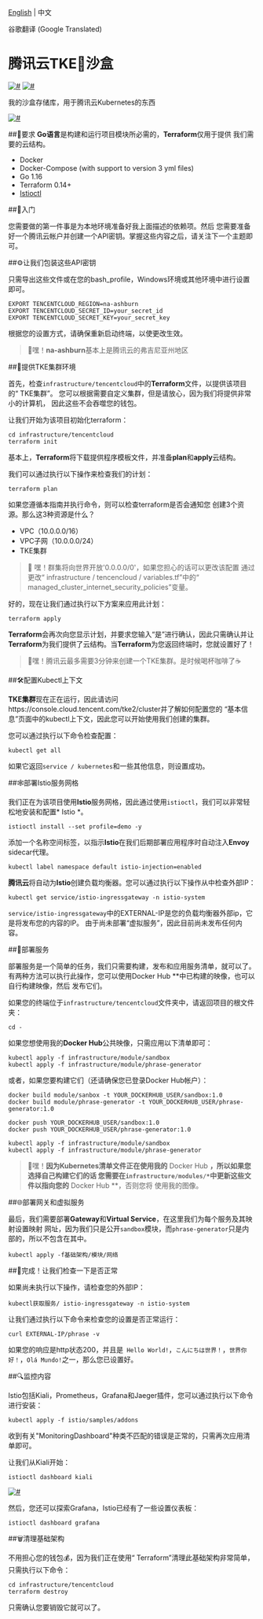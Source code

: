 [English](README.md) | 中文

谷歌翻译 (Google Translated)

# 腾讯云TKE🍱沙盒

[![#](https://img.shields.io/badge/Go-1.16-blue.svg)]()
[![#](https://img.shields.io/badge/Terraform-0.14.8-blueviolet.svg)]()

我的沙盒存储库，用于腾讯云Kubernetes的东西

[![#](assets/diagram.png)](assets/diagram.png)

##🔌要求
**Go语言**是构建和运行项目模块所必需的，**Terraform**仅用于提供
我们需要的云结构。

- Docker
- Docker-Compose (with support to version 3 yml files)
- Go 1.16
- Terraform 0.14+
- [Istioctl](https://istio.io/latest/docs/setup/getting-started/)

##🔰入门

您需要做的第一件事是为本地环境准备好我上面描述的依赖项。然后
您需要准备好一个腾讯云帐户并创建一个API密钥。掌握这些内容之后，请关注下一个主题即可。

##⚙️让我们包装这些API密钥

只需导出这些文件或在您的bash_profile，Windows环境或其他环境中进行设置即可。

```shell
EXPORT TENCENTCLOUD_REGION=na-ashburn
EXPORT TENCENTCLOUD_SECRET_ID=your_secret_id
EXPORT TENCENTCLOUD_SECRET_KEY=your_secret_key
```

根据您的设置方式，请确保重新启动终端，以使更改生效。

>📢嘿！**na-ashburn**基本上是腾讯云的弗吉尼亚州地区

##🧱提供TKE集群环境

首先，检查`infrastructure/tencentcloud`中的**Terraform**文件，以提供该项目的“ TKE集群”。
您可以根据需要自定义集群，但是请放心，因为我们将提供非常小的计算机，
因此这些不会吞噬您的钱包。

让我们开始为该项目初始化terraform：

```shell
cd infrastructure/tencentcloud
terraform init
```

基本上，**Terraform**将下载提供程序模板文件，并准备**plan**和**apply**云结构。

我们可以通过执行以下操作来检查我们的计划：

```shell
terraform plan
```

如果您遵循本指南并执行命令，则可以检查terraform是否会通知您
创建3个资源。那么这3种资源是什么？

- VPC（10.0.0.0/16）
- VPC子网（10.0.0.0/24）
- TKE集群

>📢 嘿！群集将向世界开放'0.0.0.0/0'，如果您担心的话可以更改该配置
>通过更改“ infrastructure / tencencloud / variables.tf”中的“ managed_cluster_internet_security_policies”变量。

好的，现在让我们通过执行以下方案来应用此计划：

```shell
terraform apply
```

**Terraform**会再次向您显示计划，并要求您输入“是”进行确认，因此只需确认并让
**Terraform**为我们提供了云结构。当**Terraform**为您返回终端时，您就设置好了！

>📢嘿！腾讯云最多需要3分钟来创建一个TKE集群。是时候喝杯咖啡了☕

##🛠️配置Kubectl上下文

**TKE集群**现在正在运行，因此请访问https://console.cloud.tencent.com/tke2/cluster并了解如何配置您的
“基本信息”页面中的kubectl上下文，因此您可以开始使用我们创建的集群。

您可以通过执行以下命令检查配置：

```shell
kubectl get all
```

如果它返回`service / kubernetes`和一些其他信息，则设置成功。

##🕸️部署Istio服务网格

我们正在为该项目使用**Istio**服务网格，因此通过使用`istioctl`，我们可以非常轻松地安装和配置* Istio *。

```shell
istioctl install --set profile=demo -y
```

添加一个名称空间标签，以指示**Istio**在我们后期部署应用程序时自动注入**Envoy** sidecar代理。

```shell
kubectl label namespace default istio-injection=enabled
```

**腾讯云**将自动为**Istio**创建负载均衡器。您可以通过执行以下操作从中检查外部IP：

```shell
kubectl get service/istio-ingressgateway -n istio-system
```

`service/istio-ingressgateway`中的EXTERNAL-IP是您的负载均衡器外部ip，它是将发布您的内容的IP。
由于尚未部署“虚拟服务”，因此目前尚未发布任何内容。

##🚀部署服务

部署服务是一个简单的任务，我们只需要构建，发布和应用服务清单，就可以了。
有两种方法可以执行此操作，您可以使用Docker Hub **中已构建的映像，也可以自行构建映像，然后
发布它们。

如果您的终端位于`infrastructure/tencentcloud`文件夹中，请返回项目的根文件夹：

```shell
cd -
```

如果您想使用我的**Docker Hub**公共映像，只需应用以下清单即可：

```shell
kubectl apply -f infrastructure/module/sandbox
kubectl apply -f infrastructure/module/phrase-generator
```

或者，如果您要构建它们（还请确保您已登录Docker Hub帐户）：

```shell
docker build module/sanbox -t YOUR_DOCKERHUB_USER/sandbox:1.0
docker build module/phrase-generator -t YOUR_DOCKERHUB_USER/phrase-generator:1.0

docker push YOUR_DOCKERHUB_USER/sandbox:1.0
docker push YOUR_DOCKERHUB_USER/phrase-generator:1.0

kubectl apply -f infrastructure/module/sandbox
kubectl apply -f infrastructure/module/phrase-generator
```

>📢嘿！**因为Kubernetes清单文件正在使用我的** Docker Hub **，所以如果您选择自己构建它们的话
>您需要在`infrastructure/modules/*`中更新这些文件以指向您的** Docker Hub **，否则您将
>使用我的图像。

##🌐部署网关和虚拟服务

最后，我们需要部署**Gateway**和**Virtual Service**，在这里我们为每个服务及其映射设置映射
网址，因为我们只是公开`sandbox`模块，而`phrase-generator`只是内部的，所以不包含在其中。

```shell
kubectl apply -f基础架构/模块/网络
```

##🏁完成！让我们检查一下是否正常

如果尚未执行以下操作，请检查您的外部IP：

```shell
kubectl获取服务/ istio-ingressgateway -n istio-system
```

让我们通过执行以下命令来检查您的设置是否正常运行：

```shell
curl EXTERNAL-IP/phrase -v
```

如果您的响应是http状态200，并且是` Hello World!`，`こんにちは世界！`，`世界你好！`，`Olá Mundo!`之一，那么您已设置好。

##🔍监控内容

Istio包括Kiali，Prometheus，Grafana和Jaeger插件，您可以通过执行以下命令进行安装：

```shell
kubectl apply -f istio/samples/addons
```

收到有关"MonitoringDashboard"种类不匹配的错误是正常的，只需再次应用清单即可。

让我们从Kiali开始：

```shell
istioctl dashboard kiali
```

[![#](assets/kiali.png)]()

然后，您还可以探索Grafana，Istio已经有了一些设置仪表板：

```shell
istioctl dashboard grafana
```

##🗑️清理基础架构

不用担心您的钱包💰，因为我们正在使用“ Terraform”清理此基础架构非常简单，只需执行以下命令：

```shell
cd infrastructure/tencentcloud
terraform destroy
```

只需确认您要销毁它就可以了。